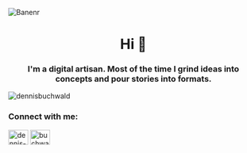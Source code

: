 ![Banenr](https://i.ibb.co/F8YqdDj/banner.jpg "Profil Banner")

<h1 align="center">Hi 👋</h1>
<h3 align="center">I'm a digital artisan. Most of the time I grind ideas into concepts and pour stories into formats.</h3>

<p align="left"> <img src="https://komarev.com/ghpvc/?username=dennisbuchwald&label=Profile%20views&color=0e75b6&style=flat" alt="dennisbuchwald" /> </p>

<h3 align="left">Connect with me:</h3>
<p align="left">
<a href="https://linkedin.com/in/dennis-buchwald-54b21018b" target="blank"><img align="center" src="https://raw.githubusercontent.com/rahuldkjain/github-profile-readme-generator/master/src/images/icons/Social/linked-in-alt.svg" alt="dennis-buchwald-54b21018b" height="30" width="40" /></a>
<a href="https://instagram.com/buchwald.png" target="blank"><img align="center" src="https://raw.githubusercontent.com/rahuldkjain/github-profile-readme-generator/master/src/images/icons/Social/instagram.svg" alt="buchwald.png" height="30" width="40" /></a>
</p>
